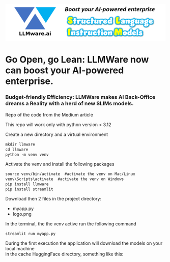 <img src="https://github.com/fabiomatricardi/llmwareSLIMS/raw/main/logo.png" width=900>

# Go Open, go Lean: LLMWare now can boost your AI-powered enterprise.
### Budget-friendly Efficiency: LLMWare makes AI Back-Office dreams a Reality with a herd of new SLIMs models.
Repo of the code from the Medium article

This repo will work only with python version < 3.12

Create a new directory and a virtual environment

```
mkdir llmware
cd llmware
python -m venv venv
```

Activate the venv and install the following packages

```
source venv/bin/activate  #activate the venv on Mac/Linux
venv\Scripts\activate  #activate the venv on Windows
pip install llmware
pip install streamlit
```


Download then 2 files in the project directory:
- myapp.py
- logo.png

In the terminal, the the venv active run the following command
```
streamlit run myapp.py
```


During the first execution the application will download the models on your local machine <br>
in the cache HuggingFace directory, something like this:



